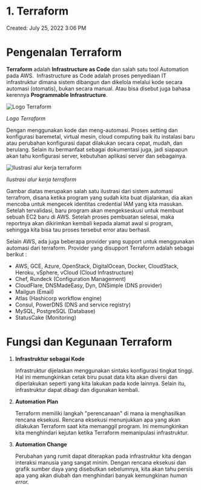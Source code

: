 # 1. Terraform

Created: July 25, 2022 3:06 PM

# **Pengenalan Terraform**

**Terraform** adalah **Infrastructure as Code** dan salah satu tool Automation pada AWS.  Infrastructure as Code adalah proses penyediaan IT infrastruktur dimana sistem dibangun dan dikelola melalui kode secara automasi (otomatis), bukan secara manual. Atau bisa disebut juga bahasa kerennya **Programmable Infrastructure**.

![*Logo Terraform*](https://lh4.googleusercontent.com/XUmkQwb7Mqhe7ItfEkG5MmSaY0dokrvSTlJuiLFaR1D5hGzJFTDPOZ33AmdCTowuVL49lFgJ06Bf9D0IfsSL47NiWZ6eg7jzEWJfCpqDgqY3yLDt8aXBzbpR4T1qpl-XCJNSc3JzJaOUXtgfDuwgnA)

*Logo Terraform*

Dengan menggunakan kode dan meng-automasi. Proses setting dan konfigurasi baremetal, virtual mesin, cloud computing baik itu instalasi baru atau perubahan konfigurasi dapat dilakukan secara cepat, mudah, dan berulang. Selain itu bermanfaat sebagai dokumentasi juga, jadi siapapun akan tahu konfigurasi server, kebutuhan aplikasi server dan sebagainya.

![*Ilustrasi alur kerja terraform*](https://lh6.googleusercontent.com/Nx1bYIvtBTk6beE2C4gIAGal_sMu3hy4OT9RHQhdM8Z5TdTkW3trKuj9HpzPv8CC3I1pVR1gkZ9Y2yvmMqrQHt2zWIKxfmWpAQfKn_fxOV3hRp8FsvN58raktZa_1F-YmJ_ECR55AbVTPHLGR04_Ww)

*Ilustrasi alur kerja terraform*

Gambar diatas merupakan salah satu ilustrasi dari sistem automasi terrafrom, disana ketika program yang sudah kita buat dijalankan, dia akan mencoba untuk mengecek identitas credential IAM yang kita masukan. Setelah tervalidasi, baru program akan mengekseskusi untuk membuat sebuah EC2 baru di AWS. Setelah proses pembuatan selesai, maka reportnya akan dikirimkan kembali kepada alamat awal si program, sehingga kita bisa tau proses tersebut error atau berhasil.

Selain AWS, ada juga beberapa provider yang support untuk menggunakan automasi dari terraform. Provider yang disupport Terraform adalah sebagai berikut :

- AWS, GCE, Azure, OpenStack, DigitalOcean, Docker, CloudStack, Heroku, vSphere, vCloud (Cloud Infrastructure)
- Chef, Rundeck (Configuration Management)
- CloudFlare, DNSMadeEasy, Dyn, DNSimple (DNS provider)
- Mailgun (Email)
- Atlas (Hashicorp workflow engine)
- Consul, PowerDNS (DNS and service registry)
- MySQL, PostgreSQL (Database)
- StatusCake (Monitoring)

# **Fungsi dan Kegunaan Terraform**

1. **Infrastruktur sebagai Kode**
    
    Infrastruktur dijelaskan menggunakan sintaks konfigurasi tingkat tinggi. Hal ini memungkinkan cetak biru pusat data kita akan diversi dan diperlakukan seperti yang kita lakukan pada kode lainnya. Selain itu, infrastruktur dapat dibagi dan digunakan kembali.
    
2. **Automation Plan**
    
    Terraform memiliki langkah "perencanaan" di mana ia menghasilkan rencana eksekusi. Rencana eksekusi menunjukkan apa yang akan dilakukan Terraform saat kita memanggil program. Ini memungkinkan kita menghindari kejutan ketika Terraform memanipulasi infrastruktur.
    
3. **Automation Change**
    
    Perubahan yang rumit dapat diterapkan pada infrastruktur kita dengan interaksi manusia yang sangat minim. Dengan rencana eksekusi dan grafik sumber daya yang disebutkan sebelumnya, kita akan tahu persis apa yang akan diubah dan menghindari banyak kemungkinan *human error.*